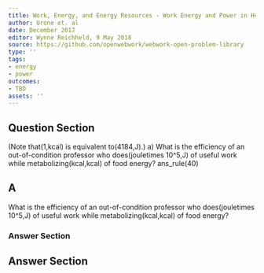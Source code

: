 ```yaml
---
title: Work, Energy, and Energy Resources - Work Energy and Power in Humans
author: Urone et. al
date: December 2017
editor: Wynne Reichheld, 9 May 2018
source: https://github.com/openwebwork/webwork-open-problem-library
type: ''
tags:
- energy
- power
outcomes:
- TBD
assets: ''
---
```


## Question Section 

(Note that(1,kcal) is equivalent to(4184,J).)
a) What is the efficiency of an out-of-condition professor who does(jouletimes 10^5,J) of useful work while metabolizing(kcal,kcal) of food energy? 
ans_rule(40)

## A
What is the efficiency of an out-of-condition professor who does(jouletimes 10^5,J) of useful work while metabolizing(kcal,kcal) of food energy? 
### Answer Section


## Answer Section

